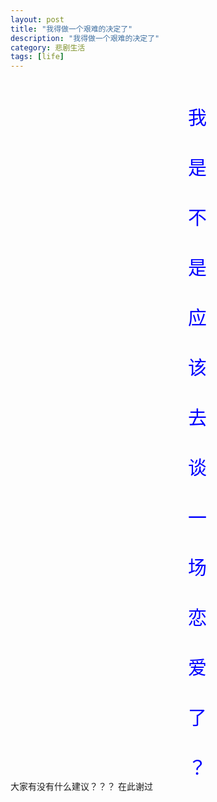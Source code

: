 ```yaml
---
layout: post
title: "我得做一个艰难的决定了"
description: "我得做一个艰难的决定了"
category: 悲剧生活
tags: [life]
---
```

<div style="width:598px; text-align:center; font-size:30px; color:blue; ">
<br/>我<br/><br/>是<br/><br/>不<br/><br/>是<br/><br/>应<br/><br/>该<br/><br/>去<br/><br/>谈<br/><br/>一<br/><br/>场<br/><br/>恋<br/><br/>爱<br/><br/>了<br/><br/>？
</div>
大家有没有什么建议？？？    
在此谢过
